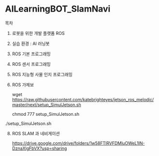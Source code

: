 # AILearningBOT_SlamNavi

목차

1. 로봇을 위한 개발 플랫폼 ROS

2. 실습 환경 : AI 러닝봇

3. ROS 기본 프로그래밍

4. ROS 센서 프로그래밍

5. ROS 지능형 사물 인지 프로그래밍

6. ROS 가제보

   wget https://raw.githubusercontent.com/katebrighteyes/jetson_ros_melodic/master/next/setup_SimulJetson.sh


   chmod 777 setup_SimulJetson.sh

  ./setup_SimulJetson.sh

8. ROS SLAM 과 네비게이션

   https://drive.google.com/drive/folders/1w58FTlRVFDMluOWeL1IN-DznaXlgFbVX?usp=sharing
   

